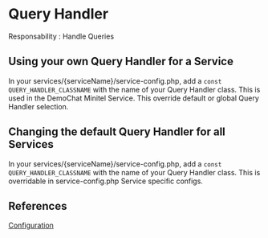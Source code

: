 # Query Handler

Responsability : Handle Queries


## Using your own Query Handler for a Service

In your services/{serviceName}/service-config.php, add a `const QUERY_HANDLER_CLASSNAME` with the name of your Query Handler class.
This is used in the DemoChat Minitel Service.
This override default or global Query Handler selection.


## Changing the default Query Handler for all Services

In your services/{serviceName}/service-config.php, add a `const QUERY_HANDLER_CLASSNAME` with the name of your Query Handler class.
This is overridable in service-config.php Service specific configs.

## References

[Configuration](./Configurations.md)
